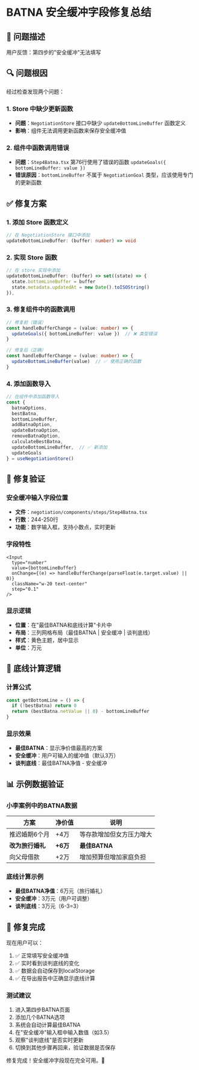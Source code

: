 # BATNA 安全缓冲字段修复总结

## 🐛 问题描述
用户反馈：第四步的"安全缓冲"无法填写

## 🔍 问题根因
经过检查发现两个问题：

### 1. Store 中缺少更新函数
- **问题**：`NegotiationStore` 接口中缺少 `updateBottomLineBuffer` 函数定义
- **影响**：组件无法调用更新函数来保存安全缓冲值

### 2. 组件中函数调用错误
- **问题**：`Step4Batna.tsx` 第76行使用了错误的函数 `updateGoals({ bottomLineBuffer: value })`
- **错误原因**：`bottomLineBuffer` 不属于 `NegotiationGoal` 类型，应该使用专门的更新函数

## ✅ 修复方案

### 1. 添加 Store 函数定义
```typescript
// 在 NegotiationStore 接口中添加
updateBottomLineBuffer: (buffer: number) => void
```

### 2. 实现 Store 函数
```typescript
// 在 store 实现中添加
updateBottomLineBuffer: (buffer) => set((state) => {
  state.bottomLineBuffer = buffer
  state.metadata.updatedAt = new Date().toISOString()
}),
```

### 3. 修复组件中的函数调用
```typescript
// 修复前（错误）
const handleBufferChange = (value: number) => {
  updateGoals({ bottomLineBuffer: value })  // ❌ 类型错误
}

// 修复后（正确）
const handleBufferChange = (value: number) => {
  updateBottomLineBuffer(value)  // ✅ 使用正确的函数
}
```

### 4. 添加函数导入
```typescript
// 在组件中添加函数导入
const { 
  batnaOptions, 
  bestBatna, 
  bottomLineBuffer,
  addBatnaOption, 
  updateBatnaOption, 
  removeBatnaOption, 
  calculateBestBatna,
  updateBottomLineBuffer,  // ✅ 新添加
  updateGoals
} = useNegotiationStore()
```

## 🎯 修复验证

### 安全缓冲输入字段位置
- **文件**：`negotiation/components/steps/Step4Batna.tsx`
- **行数**：244-250行
- **功能**：数字输入框，支持小数点，实时更新

### 字段特性
```tsx
<Input
  type="number"
  value={bottomLineBuffer}
  onChange={(e) => handleBufferChange(parseFloat(e.target.value) || 0)}
  className="w-20 text-center"
  step="0.1"
/>
```

### 显示逻辑
- **位置**：在"最佳BATNA和底线计算"卡片中
- **布局**：三列网格布局（最佳BATNA | 安全缓冲 | 谈判底线）
- **样式**：黄色主题，居中显示
- **单位**：万元

## 🧮 底线计算逻辑

### 计算公式
```typescript
const getBottomLine = () => {
  if (!bestBatna) return 0
  return (bestBatna.netValue || 0) - bottomLineBuffer
}
```

### 显示效果
- **最佳BATNA**：显示净价值最高的方案
- **安全缓冲**：用户可输入的缓冲值（默认3万）
- **谈判底线**：最佳BATNA净值 - 安全缓冲

## 📊 示例数据验证

### 小李案例中的BATNA数据
| 方案 | 净价值 | 说明 |
|------|--------|------|
| 推迟婚期6个月 | +4万 | 等存款增加但女方压力增大 |
| **改为旅行婚礼** | **+6万** | **最佳BATNA** |
| 向父母借款 | +2万 | 增加预算但增加家庭负担 |

### 底线计算示例
- **最佳BATNA净值**：6万元（旅行婚礼）
- **安全缓冲**：3万元（用户可调整）
- **谈判底线**：3万元（6-3=3）

## 🎉 修复完成

现在用户可以：
1. ✅ 正常填写安全缓冲值
2. ✅ 实时看到谈判底线的变化
3. ✅ 数据会自动保存到localStorage
4. ✅ 在导出报告中正确显示底线计算

### 测试建议
1. 进入第四步BATNA页面
2. 添加几个BATNA选项
3. 系统会自动计算最佳BATNA
4. 在"安全缓冲"输入框中输入数值（如3.5）
5. 观察"谈判底线"是否实时更新
6. 切换到其他步骤再回来，验证数据是否保存

修复完成！安全缓冲字段现在完全可用。🎯